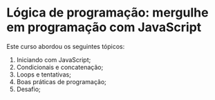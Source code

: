 # Lógica de programação: mergulhe em programação com JavaScript


Este curso abordou os seguintes tópicos:

1) Iniciando com JavaScript;
2) Condicionais e concatenação;
3) Loops e tentativas;
4) Boas práticas de programação;
5) Desafio;

